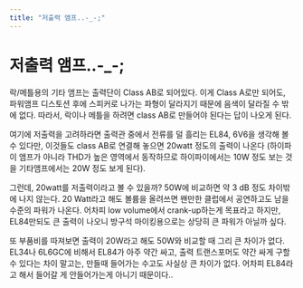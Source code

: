 ```yaml
---
title: "저출력 앰프..-_-;"
---
```

# 저출력 앰프..-_-;

락/메틀용의 기타 앰프는 출력단이 Class AB로 되어있다. 이게 Class A로만 되어도, 파워앰프 디스토션 후에 스피커로 나가는 파형이 달라지기 때문에 음색이 달라질 수 밖에 없다. 따라서, 락이나 메틀을 하려면 class AB로 만들어야 된다는 답이 나오게 된다.

여기에 저출력을 고려하라면 출력관 중에서 전류를 덜 흘리는 EL84, 6V6을 생각해 볼 수 있다만, 이것들도 class AB로 연결해 놓으면 20watt 정도의 출력이 나온다 (하이파이 앰프가 아니라 THD가 높은 영역에서 동작하므로 하이파이에서는 10W 정도 보는 것을 기타앰프에서는 20W 정도 보게 된다).

그런데, 20watt를 저출력이라고 볼 수 있을까? 50W에 비교하면 약 3 dB 정도 차이밖에 나지 않는다. 20 Watt라고 해도 볼륨을 올려쓰면 왠만한 클럽에서 공연하고도 남을 수준의 파워가 나온다. 어차피 low volume에서 crank-up하는게 목표라고 하지만, EL84만되도 큰 출력이 나오니 방구석 마이킹용으로는 상당히 큰 파워가 아닐까 싶다. 

또 부품비를 따져보면 출력이 20W라고 해도 50W와 비교할 때 그리 큰 차이가 없다. EL34나 6L6GC에 비해서 EL84가 아주 약간 싸고, 출력 트랜스포머도 약간 싸게 구할 수 있다는 차이 말고는, 만들때 들어가는 수고도 사실상 큰 차이가 없다. 어차피 EL84라고 해서 들어갈 게 안들어가는게 아니기 때문이다..




